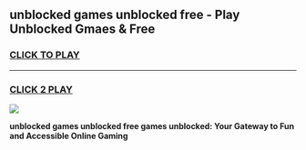 
## unblocked games unblocked free - Play Unblocked Gmaes & Free
<h3>
<a href="https://premium.freeplayer.one?title=unblocked_games_unblocked_free&ref=20F">CLICK TO PLAY</a></h3>
<hr>

<h3>
<a href="https://premium.freeplayer.one?title=unblocked_games_unblocked_free&ref=20F">CLICK 2 PLAY</a>
  
</h3>

<a href="https://premium.freeplayer.one?title=unblocked_games_unblocked_free&ref=20F/"><img src="https://clearcache.store/games.png"></a>


**unblocked games unblocked free games unblocked: Your Gateway to Fun and Accessible Online Gaming**

